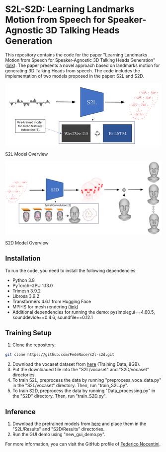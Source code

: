 # S2L-S2D: Learning Landmarks Motion from Speech for Speaker-Agnostic 3D Talking Heads Generation

This repository contains the code for the paper "Learning Landmarks Motion from Speech for Speaker-Agnostic 3D Talking Heads Generation" ([link](https://arxiv.org/abs/2306.01415)). The paper presents a novel approach based on landmarks motion for generating 3D Talking Heads from speech. The code includes the implementation of two models proposed in the paper: S2L and S2D.

<p align="center">
  <img src="https://github.com/FedeNoce/s2l-s2d/blob/main/images/s2l.png"/>
  <figcaption>S2L Model Overview</figcaption>
</p>
<p align="center">
  <img src="https://github.com/FedeNoce/s2l-s2d/blob/main/images/s2d.png"/>
  <figcaption>S2D Model Overview</figcaption>
</p>


## Installation
To run the code, you need to install the following dependencies:
- Python 3.8
- PyTorch-GPU 1.13.0
- Trimesh 3.9.2
- Librosa 3.9.2
- Transformers 4.6.1 from Hugging Face
- MPI-IS for mesh rendering ([link](https://github.com/MPI-IS/mesh))
- Additional dependencies for running the demo: pysimplegui==4.60.5, sounddevice==0.4.6, soundfile==0.12.1

## Training Setup
1. Clone the repository:
```sh
git clone https://github.com/FedeNoce/s2l-s2d.git
```
2. Download the vocaset dataset from [here](https://voca.is.tue.mpg.de/download.php) (Training Data, 8GB).
3. Put the downloaded file into the "S2L/vocaset" and "S2D/vocaset" directories.
4. To train S2L, preprocess the data by running "preprocess_voca_data.py" in the "S2L/vocaset" directory. Then, run "train_S2L.py".
5. To train S2D, preprocess the data by running "Data_processing.py" in the "S2D" directory. Then, run "train_S2D.py".

## Inference
1. Download the pretrained models from [here](https://drive.google.com/drive/folders/1h0l8cMUh_7GVedJykYH8zSEqNhj3BVeJ?usp=sharing) and place them in the "S2L/Results" and "S2D/Results" directories.
2. Run the GUI demo using "new_gui_demo.py".

For more information, you can visit the GitHub profile of [Federico Nocentini](https://github.com/FedeNoce).
